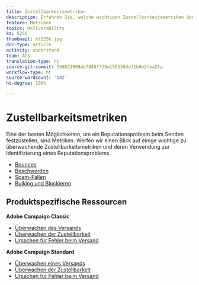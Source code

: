 ```yaml
---
title: Zustellbarkeitsmetriken
description: Erfahren Sie, welche wichtigen Zustellbarkeitsmetriken überwacht werden müssen und wie Sie sie verwenden, um ein Reputationsproblem zu identifizieren.
feature: Metriken
topics: Deliverability
kt: 5256
thumbnail: kt5256.jpg
doc-type: article
activity: understand
team: ACS
translation-type: ht
source-git-commit: 550821608eb7049f739a156536dd31b6b2faa2fa
workflow-type: ht
source-wordcount: '142'
ht-degree: 100%

---
```



# Zustellbarkeitsmetriken

Eine der besten Möglichkeiten, um ein Reputationsproblem beim Senden festzustellen, sind Metriken. Werfen wir einen Blick auf einige wichtige zu überwachende Zustellbarkeitsmetriken und deren Verwendung zur Identifizierung eines Reputationsproblems. 

* [Bounces](/help/metrics/bounces.md)
* [Beschwerden](/help/metrics/complaints.md)
* [Spam-Fallen](/help/metrics/spam-traps.md)
* [Bulking und Blockieren](/help/metrics/bulking-and-blocking.md)

## Produktspezifische Ressourcen

**Adobe Campaign Classic**

* [Überwachen des Versands](https://experienceleague.adobe.com/docs/campaign-classic/using/sending-messages/monitoring-deliveries/about-delivery-monitoring.html?lang=de)
* [Überwachen der Zustellbarkeit](https://experienceleague.adobe.com/docs/campaign-classic/using/sending-messages/deliverability-management/monitoring-deliverability.html?lang=de)
* [Ursachen für Fehler beim Versand](https://experienceleague.adobe.com/docs/campaign-classic/using/sending-messages/monitoring-deliveries/understanding-delivery-failures.html?lang=de)

**Adobe Campaign Standard**

* [Überwachen eines Versands](https://experienceleague.adobe.com/docs/campaign-standard/using/testing-and-sending/monitoring-messages/monitoring-a-delivery.html?lang=de)
* [Überwachen der Zustellbarkeit](https://experienceleague.adobe.com/docs/campaign-standard/using/testing-and-sending/managing-deliverability/monitor-deliverability.html?lang=de#testing-and-sending)
* [Ursachen für Fehler beim Versand](https://experienceleague.adobe.com/docs/campaign-standard/using/testing-and-sending/monitoring-messages/understanding-delivery-failures.html?lang=de)
